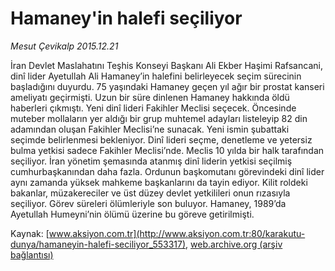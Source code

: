 # Hamaney'in halefi seçiliyor

*Mesut Çevikalp 2015.12.21*

<div class="pNewsDetailMainContent ctx_content" itemprop="articleBody">
 <p>
  İran Devlet Maslahatını Teşhis Konseyi Başkanı Ali Ekber Haşimi Rafsancani, dinî lider Ayetullah Ali Hamaney’in halefini belirleyecek seçim sürecinin başladığını duyurdu. 75 yaşındaki Hamaney geçen yıl ağır bir prostat kanseri ameliyatı geçirmişti. Uzun bir süre dinlenen Hamaney hakkında öldü haberleri çıkmıştı. Yeni dinî lideri Fakihler Meclisi seçecek. Öncesinde muteber mollaların yer aldığı bir grup muhtemel adayları listeleyip 82 din adamından oluşan Fakihler Meclisi’ne sunacak. Yeni ismin şubattaki seçimde belirlenmesi bekleniyor. Dinî lideri seçme, denetleme ve yetersiz bulma yetkisi sadece Fakihler Meclisi’nde. Meclis 10 yılda bir halk tarafından seçiliyor. İran yönetim şemasında atanmış dinî liderin yetkisi seçilmiş cumhurbaşkanından daha fazla. Ordunun başkomutanı görevindeki dinî lider aynı zamanda yüksek mahkeme başkanlarını da tayin ediyor. Kilit roldeki bakanlar, müzakereciler ve üst düzey devlet yetkilileri onun rızasıyla seçiliyor. Görev süreleri ölümleriyle son buluyor. Hamaney, 1989’da Ayetullah Humeyni’nin ölümü üzerine bu göreve getirilmişti.
 </p>
</div>


Kaynak: [www.aksiyon.com.tr](http://www.aksiyon.com.tr:80/karakutu-dunya/hamaneyin-halefi-seciliyor_553317), [web.archive.org (arşiv bağlantısı)](http://web.archive.org/web/20160109224928/http://www.aksiyon.com.tr:80/karakutu-dunya/hamaneyin-halefi-seciliyor_553317)
